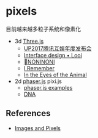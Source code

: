 # pixels

目前越来越多粒子系统和像素化

- 3d [Three.js](https://threejs.org/)
  -  [UP2017腾讯互娱年度发布会](http://up.qq.com/act/a20170301pre/index.html)
  -  [Interface design • Looi](https://looi.co/) 
  -  [NONINONI](https://noni.cmiscm.com/)
  - [I Remember](http://i-remember.fr/en/)
  - [In the Eyes of the Animal](http://iteota.com/)
- 2d [phaser.js](http://phaser.io/)  pixi.js
  - [phaser.js examples](http://phaser.io/examples/v2/search?search=pixel)
  - [DNA](http://jonathanbobrow.com/loadr/loadr_mult.html)

## References

- [Images and Pixels](https://processing.org/tutorials/pixels/)

